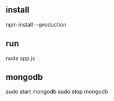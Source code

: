 ## install
npm install --production

## run
node app.js

## mongodb
sudo start mongodb
sudo stop mongodb
